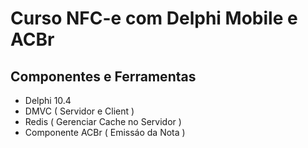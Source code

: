 <h1>Curso NFC-e com Delphi Mobile e ACBr</h1>
  
<h2>Componentes e Ferramentas</h2>  

* Delphi 10.4
* DMVC ( Servidor e Client )
* Redis ( Gerenciar Cache no Servidor ) 
* Componente ACBr ( Emissáo da Nota )  
  

